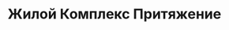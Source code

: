 ---
title: 'Жилой Комплекс Притяжение'
description: 'Ведутся работы по строительству 2 последних домов района, успевайте купить квартиру по выгодным ценам.'
image: '/public/ЖК Притяжение/4LW5xt6UU3I.webp'
---